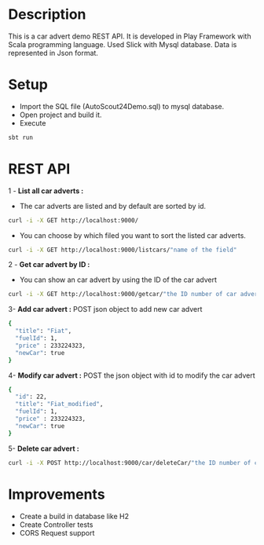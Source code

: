 # Description 

This is a car advert demo REST API. It is developed in Play Framework with Scala programming language.
Used Slick with Mysql database. Data is represented in Json format.

# Setup

 - Import the SQL file (AutoScout24Demo.sql) to mysql database.
 - Open project and build it.
 - Execute 
```bash
sbt run
```

# REST API 

1 - <b>List all car adverts :</b> 
  - The car adverts are listed and by default are sorted by id.
```bash
curl -i -X GET http://localhost:9000/
```

  - You can choose by which filed you want to sort the listed car adverts.
```bash
curl -i -X GET http://localhost:9000/listcars/"name of the field"
```

2 - <b>Get car advert by ID :</b>
  - You can show an car advert by using the ID of the car advert
  ```bash
curl -i -X GET http://localhost:9000/getcar/"the ID number of car advert"
```

3- <b>Add car advert :</b>
POST json object to add new car advert
  ```bash
{
	"title": "Fiat",
	"fuelId": 1,
	"price" : 233224323,
	"newCar": true
}
```

4- <b>Modify car advert :</b>
POST the json object with id to modify the car advert
  ```bash
{
	"id": 22,
	"title": "Fiat_modified",
	"fuelId": 1,
	"price" : 233224323,
	"newCar": true
}
```

5- <b>Delete car advert :</b>
  ```bash
curl -i -X POST http://localhost:9000/car/deleteCar/"the ID number of car advert"
```


# Improvements
 - Create a build in database like H2
 - Create Controller tests
 - CORS Request support

